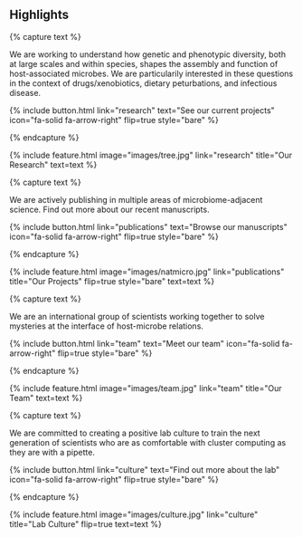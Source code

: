 ---
---

## Highlights

<!-------------------------------------->
{% capture text %}

We are working to understand how genetic and phenotypic diversity, both at large scales and within species, shapes the assembly and function of host-associated microbes. We are particularily interested in these questions in the context of drugs/xenobiotics, dietary peturbations, and infectious disease.  

{%
  include button.html
  link="research"
  text="See our current projects"
  icon="fa-solid fa-arrow-right"
  flip=true
  style="bare"
%}

{% endcapture %}

{%
  include feature.html
  image="images/tree.jpg"
  link="research"
  title="Our Research"
  text=text
%}

<!-------------------------------------->
{% capture text %}

We are actively publishing in multiple areas of microbiome-adjacent science. Find out more about our recent manuscripts.

{%
  include button.html
  link="publications"
  text="Browse our manuscripts"
  icon="fa-solid fa-arrow-right"
  flip=true
  style="bare"
%}

{% endcapture %}

{%
  include feature.html
  image="images/natmicro.jpg"
  link="publications"
  title="Our Projects"
  flip=true
  style="bare"
  text=text
%}

<!-------------------------------------->
{% capture text %}

We are an international group of scientists working together to solve mysteries at the interface of host-microbe relations.

{%
  include button.html
  link="team"
  text="Meet our team"
  icon="fa-solid fa-arrow-right"
  flip=true
  style="bare"
%}

{% endcapture %}

{%
  include feature.html
  image="images/team.jpg"
  link="team"
  title="Our Team"
  text=text
%}

<!-------------------------------------->
{% capture text %}

We are committed to creating a positive lab culture to train the next generation of scientists who are as comfortable with cluster computing as they are with a pipette.

{%
  include button.html
  link="culture"
  text="Find out more about the lab"
  icon="fa-solid fa-arrow-right"
  flip=true
  style="bare"
%}

{% endcapture %}

{%
  include feature.html
  image="images/culture.jpg"
  link="culture"
  title="Lab Culture"
  flip=true
  text=text
%}

